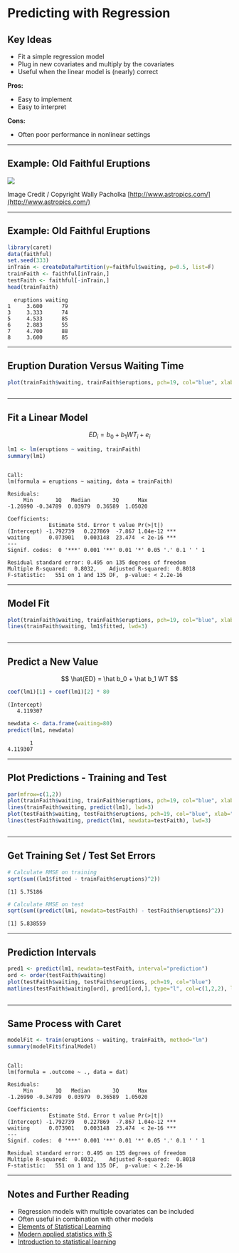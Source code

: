 # Predicting with Regression



## Key Ideas

- Fit a simple regression model
- Plug in new covariates and multiply by the covariates
- Useful when the linear model is (nearly) correct

**Pros:**

- Easy to implement
- Easy to interpret

**Cons:**

- Often poor performance in nonlinear settings

---

## Example: Old Faithful Eruptions

![](faithful.JPG)

Image Credit / Copyright Wally Pacholka [http://www.astropics.com/](http://www.astropics.com/)

---

## Example: Old Faithful Eruptions


```r
library(caret)
data(faithful)
set.seed(333)
inTrain <- createDataPartition(y=faithful$waiting, p=0.5, list=F)
trainFaith <- faithful[inTrain,]
testFaith <- faithful[-inTrain,]
head(trainFaith)
```

```
  eruptions waiting
1     3.600      79
3     3.333      74
5     4.533      85
6     2.883      55
7     4.700      88
8     3.600      85
```

---

## Eruption Duration Versus Waiting Time


```r
plot(trainFaith$waiting, trainFaith$eruptions, pch=19, col="blue", xlab="Waiting", ylab="Duration")
```

<div class="rimage center"><img src="fig/unnamed-chunk-2-1.png" title="" alt="" class="plot" /></div>

---

## Fit a Linear Model

$$
ED_i = b_0 + b_1 WT_i + e_i
$$


```r
lm1 <- lm(eruptions ~ waiting, trainFaith)
summary(lm1)
```

```

Call:
lm(formula = eruptions ~ waiting, data = trainFaith)

Residuals:
     Min       1Q   Median       3Q      Max 
-1.26990 -0.34789  0.03979  0.36589  1.05020 

Coefficients:
             Estimate Std. Error t value Pr(>|t|)    
(Intercept) -1.792739   0.227869  -7.867 1.04e-12 ***
waiting      0.073901   0.003148  23.474  < 2e-16 ***
---
Signif. codes:  0 '***' 0.001 '**' 0.01 '*' 0.05 '.' 0.1 ' ' 1

Residual standard error: 0.495 on 135 degrees of freedom
Multiple R-squared:  0.8032,	Adjusted R-squared:  0.8018 
F-statistic:   551 on 1 and 135 DF,  p-value: < 2.2e-16
```

---

## Model Fit


```r
plot(trainFaith$waiting, trainFaith$eruptions, pch=19, col="blue", xlab="Waiting", ylab="Duration")
lines(trainFaith$waiting, lm1$fitted, lwd=3)
```

<div class="rimage center"><img src="fig/unnamed-chunk-4-1.png" title="" alt="" class="plot" /></div>

---

## Predict a New Value

$$
\hat{ED} = \hat b_0 + \hat b_1 WT
$$


```r
coef(lm1)[1] + coef(lm1)[2] * 80
```

```
(Intercept) 
   4.119307 
```

```r
newdata <- data.frame(waiting=80)
predict(lm1, newdata)
```

```
       1 
4.119307 
```

---

## Plot Predictions - Training and Test


```r
par(mfrow=c(1,2))
plot(trainFaith$waiting, trainFaith$eruptions, pch=19, col="blue", xlab="Waiting", ylab="Duration")
lines(trainFaith$waiting, predict(lm1), lwd=3)
plot(testFaith$waiting, testFaith$eruptions, pch=19, col="blue", xlab="Waiting", ylab="Duration")
lines(testFaith$waiting, predict(lm1, newdata=testFaith), lwd=3)
```

<div class="rimage center"><img src="fig/unnamed-chunk-6-1.png" title="" alt="" class="plot" /></div>

---

## Get Training Set / Test Set Errors


```r
# Calculate RMSE on training
sqrt(sum((lm1$fitted - trainFaith$eruptions)^2))
```

```
[1] 5.75186
```

```r
# Calculate RMSE on test
sqrt(sum((predict(lm1, newdata=testFaith) - testFaith$eruptions)^2))
```

```
[1] 5.838559
```

---

## Prediction Intervals


```r
pred1 <- predict(lm1, newdata=testFaith, interval="prediction")
ord <- order(testFaith$waiting)
plot(testFaith$waiting, testFaith$eruptions, pch=19, col="blue")
matlines(testFaith$waiting[ord], pred1[ord,], type="l", col=c(1,2,2), lty=c(1,1,1), lwd=3)
```

<div class="rimage center"><img src="fig/unnamed-chunk-8-1.png" title="" alt="" class="plot" /></div>

---

## Same Process with Caret


```r
modelFit <- train(eruptions ~ waiting, trainFaith, method="lm")
summary(modelFit$finalModel)
```

```

Call:
lm(formula = .outcome ~ ., data = dat)

Residuals:
     Min       1Q   Median       3Q      Max 
-1.26990 -0.34789  0.03979  0.36589  1.05020 

Coefficients:
             Estimate Std. Error t value Pr(>|t|)    
(Intercept) -1.792739   0.227869  -7.867 1.04e-12 ***
waiting      0.073901   0.003148  23.474  < 2e-16 ***
---
Signif. codes:  0 '***' 0.001 '**' 0.01 '*' 0.05 '.' 0.1 ' ' 1

Residual standard error: 0.495 on 135 degrees of freedom
Multiple R-squared:  0.8032,	Adjusted R-squared:  0.8018 
F-statistic:   551 on 1 and 135 DF,  p-value: < 2.2e-16
```

---

## Notes and Further Reading

- Regression models with multiple covariates can be included
- Often useful in combination with other models
- [Elements of Statistical Learning](http://www-stat.stanford.edu/~tibs/ElemStatLearn/)
- [Modern applied statistics with S](http://www.amazon.com/Modern-Applied-Statistics-W-N-Venables/dp/0387954570)
- [Introduction to statistical learning](http://www-bcf.usc.edu/~gareth/ISL/)
